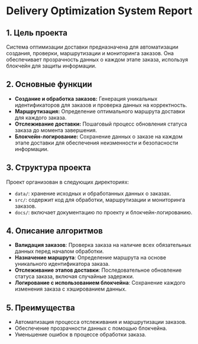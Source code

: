# Delivery Optimization System Report

## 1. Цель проекта
Система оптимизации доставки предназначена для автоматизации создания, проверки, маршрутизации и мониторинга заказов. Она обеспечивает прозрачность данных о каждом этапе заказа, используя блокчейн для защиты информации.

## 2. Основные функции
- **Создание и обработка заказов:** Генерация уникальных идентификаторов для заказов и проверка данных на корректность.
- **Маршрутизация:** Определение оптимального маршрута доставки для каждого заказа.
- **Отслеживание доставки:** Пошаговый процесс обновления статуса заказа до момента завершения.
- **Блокчейн-логирование:** Сохранение данных о заказе на каждом этапе доставки для обеспечения неизменности и безопасности информации.

## 3. Структура проекта
Проект организован в следующих директориях:
- `data/`: хранение исходных и обработанных данных о заказах.
- `src/`: содержит код для обработки, маршрутизации и мониторинга заказов.
- `docs/`: включает документацию по проекту и блокчейн-логированию.

## 4. Описание алгоритмов
- **Валидация заказов**: Проверка заказа на наличие всех обязательных данных перед началом обработки.
- **Назначение маршрута**: Определение маршрута на основе уникального идентификатора заказа.
- **Отслеживание этапов доставки**: Последовательное обновление статуса заказа, включая случайные задержки.
- **Логирование с использованием блокчейна**: Сохранение каждого изменения заказа с хэшированием данных.

## 5. Преимущества
- Автоматизация процесса отслеживания и маршрутизации заказов.
- Обеспечение прозрачности данных с помощью блокчейна.
- Уменьшение ошибок в процессе обработки заказа.
